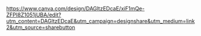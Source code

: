 https://www.canva.com/design/DAGltzEDcaE/xiF1mQe-ZFPI8Z1051jUBA/edit?utm_content=DAGltzEDcaE&utm_campaign=designshare&utm_medium=link2&utm_source=sharebutton
